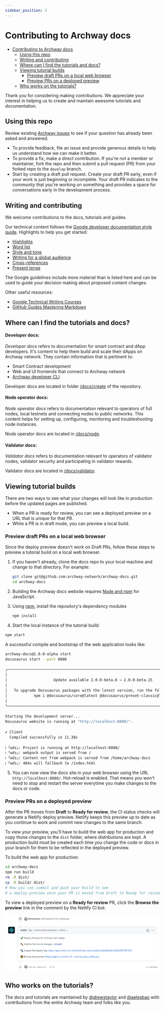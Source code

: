 ```yaml
---
sidebar_position: 3
---
```


# Contributing to Archway docs

- [Contributing to Archway docs](#contributing-to-starport-docs)
  - [Using this repo](#using-this-repo)
  - [Writing and contributing](#writing-and-contributing)
  - [Where can I find the tutorials and docs?](#where-can-i-find-the-tutorials-and-docs)
  - [Viewing tutorial builds](#viewing-tutorial-builds)
    - [Preview draft PRs on a local web browser](#preview-draft-prs-on-a-local-web-browser)
    - [Preview PRs on a deployed preview](#preview-prs-on-a-deployed-preview)
  - [Who works on the tutorials?](#who-works-on-the-tutorials)

Thank you for considering making contributions. We appreciate your interest in helping us to create and maintain awesome tutorials and documentation.

## Using this repo

Review existing [Archway issues](https://github.com/archway-network/archway-docs/issues) to see if your question has already been asked and answered.

- To provide feedback, file an issue and provide generous details to help us understand how we can make it better.
- To provide a fix, make a direct contribution. If you're not a member or maintainer, fork the repo and then submit a pull request (PR) from your forked repo to the `develop` branch.
- Start by creating a draft pull request. Create your draft PR early, even if your work is just beginning or incomplete. Your draft PR indicates to the community that you're working on something and provides a space for conversations early in the development process. 
<!-- Merging is blocked for `Draft` PRs, so they provide a safe place to experiment and invite comments.  -->

## Writing and contributing

We welcome contributions to the docs, tutorials and guides. 

Our technical content follows the [Google developer documentation style guide](https://developers.google.com/style). Highlights to help you get started:

- [Highlights](https://developers.google.com/style/highlights)
- [Word list](https://developers.google.com/style/word-list)
- [Style and tone](https://developers.google.com/style/tone)
- [Writing for a global audience](https://developers.google.com/style/translation)
- [Cross-references](https://developers.google.com/style/cross-references)
- [Present tense](https://developers.google.com/style/tense)

The Google guidelines include more material than is listed here and can be used to guide your decision making about proposed content changes.

Other useful resources:

- [Google Technical Writing Courses](https://developers.google.com/tech-writing)
- [GitHub Guides Mastering Markdown](https://guides.github.com/features/mastering-markdown/)

## Where can I find the tutorials and docs?

#### Developer docs:

_Developer docs_ refers to documentation for smart contract and dApp developers. It's content to help them build and scale their dApps on Archway network. They contain information that is pertinent to:
- Smart Contract development
- Web and UI frontends that connect to Archway network
- [Archway developer CLI](https://www.npmjs.com/package/@archwayhq/cli)

Developer docs are located in folder [/docs/create](https://github.com/archway-network/archway-docs/tree/main/docs/create) of the repository.

#### Node operator docs:

_Node operator docs_ refers to documentation relevant to operators of full nodes, local testnets and connecting nodes to public networks. This content helps for setting up, configuring, monitoring and troubleshooting node instances.

Node operator docs are located in [/docs/node](https://github.com/archway-network/archway-docs/tree/main/docs/node).

#### Validator docs:

_Validator docs_ refers to documentation relevant to operators of validator nodes, validator security and participating in validator rewards.

Validator docs are located in [/docs/validator](https://github.com/archway-network/archway-docs/tree/main/docs/validator).

## Viewing tutorial builds

There are two ways to see what your changes will look like in production before the updated pages are published.

- When a PR is ready for review, you can see a deployed preview on a URL that is unique for that PR.
- While a PR is in draft mode, you can preview a local build.

### Preview draft PRs on a local web browser

Since the deploy preview doesn't work on Draft PRs, follow these steps to preview a tutorial build on a local web browser.

1. If you haven't already, clone the docs repo to your local machine and change to that directory. For example:

    ```bash
    git clone git@github.com:archway-network/archway-docs.git
    cd archway-docs
    ```

2. Building the Archway docs website requires [Node and npm](https://nodejs.org/en/download/) for JavaScript.

3. Using [npm](https://www.npmjs.com/), install the repository's dependency modules

    ```bash
    npm install
    ```

4. Start the local instance of the tutorial build:

```bash
npm start
```

A successful compile and bootstrap of the web application looks like: 
    
```bash
archway-docs@1.0.0-alpha start
docusaurus start --port 8080

╭────────────────────────────────────────────────────────────────────────────────────────╮
│                                                                                        │
│                     Update available 2.0.0-beta.6 → 2.0.0-beta.15                      │
│                                                                                        │
│   To upgrade Docusaurus packages with the latest version, run the following command:   │
│            npm i @docusaurus/core@latest @docusaurus/preset-classic@latest             │
│                                                                                        │
╰────────────────────────────────────────────────────────────────────────────────────────╯

Starting the development server...
Docusaurus website is running at "http://localhost:8080/".

✔ Client
  Compiled successfully in 11.38s

ℹ ｢wds｣: Project is running at http://localhost:8080/
ℹ ｢wds｣: webpack output is served from /
ℹ ｢wds｣: Content not from webpack is served from /home/archway-docs
ℹ ｢wds｣: 404s will fallback to /index.html
```

5. You can now view the docs site in your web browser using the URL `http://localhost:8080/`. Hot-reload is enabled. That means you won't need to stop and restart the server everytime you make changes to the docs or code.

### Preview PRs on a deployed preview

After the PR moves from **Draft** to **Ready for review**, the CI status checks will generate a Netlify deploy preview. Netlify keeps this preview up to date as you continue to work and commit new changes to the same branch. 

To view your preview, you'll have to build the web app for production and copy those changes to the `dist` folder, where distributions are kept. A production build must be created each time you change the code or docs in your branch for them to be reflected in the deployed preview.

To build the web app for production:

```bash
cd archway-docs
npm run build
rm -R dist/
cp -R build/ dist/
# Now you can commit and push your build to see 
# a deploy-preview once your PR is moved from Draft to Ready for review
```

To view a deployed preview on a **Ready for review** PR, click the **Browse the preview** link in the comment by the Netlify CI bot:

![deploy-preview](../assets/deploy-preview.png)

## Who works on the tutorials?

The docs and tutorials are maintained by [@drewstaylor](https://github.com/drewstaylor) and [@aelesbao](https://github.com/aelesbao) with contributions from the entire Archway team and folks like you.